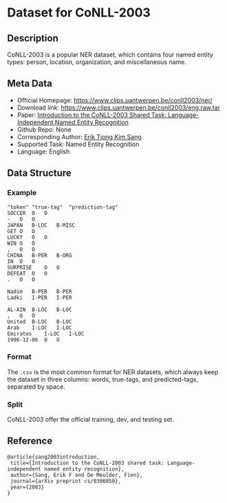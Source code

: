# Dataset for CoNLL-2003


## Description
CoNLL-2003 is a popular NER dataset, which contains four named entity types: person, location, organization, and miscellaneous name.

## Meta Data
* Official Homepage: https://www.clips.uantwerpen.be/conll2003/ner/ 
* Download link: https://www.clips.uantwerpen.be/conll2003/eng.raw.tar
* Paper: [Introduction to the CoNLL-2003 Shared Task:
Language-Independent Named Entity Recognition](https://aclanthology.org/W03-0419.pdf)
* Github Repo: None
* Corresponding Author: [Erik Tjong Kim Sang](https://ifarm.nl/erikt/)
* Supported Task: Named Entity Recognition 
* Language: English 



## Data Structure
### Example

```
"token"	"true-tag"	"prediction-tag"
SOCCER	O	O
-	O	O
JAPAN	B-LOC	B-MISC
GET	O	O
LUCKY	O	O
WIN	O	O
,	O	O
CHINA	B-PER	B-ORG
IN	O	O
SURPRISE	O	O
DEFEAT	O	O
.	O	O

Nadim	B-PER	B-PER
Ladki	I-PER	I-PER

AL-AIN	B-LOC	B-LOC
,	O	O
United	B-LOC	B-LOC
Arab	I-LOC	I-LOC
Emirates	I-LOC	I-LOC
1996-12-06	O	O
```


### Format
The ``.csv`` is the most common format for NER datasets, which always keep the dataset in three columns: words, true-tags, and predicted-tags, separated by space.


### Split
CoNLL-2003 offer the official training, dev, and testing set.


## Reference
 ```
 @article{sang2003introduction,
  title={Introduction to the CoNLL-2003 shared task: Language-independent named entity recognition},
  author={Sang, Erik F and De Meulder, Fien},
  journal={arXiv preprint cs/0306050},
  year={2003}
}
```
